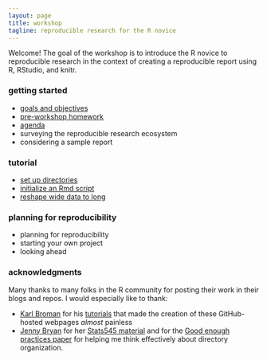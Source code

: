 ```yaml
---
layout: page
title: workshop
tagline: reproducible research for the R novice
---
```


Welcome! The goal of the workshop is to introduce the R novice to reproducible research in the context of creating a reproducible report using R, RStudio, and knitr.  

### getting started

- [goals and objectives](pages/0101_goals.html)
- [pre-workshop homework](pages/0102_pre-hw.html) 
- [agenda](pages/0103_agenda.html) 
- surveying the reproducible research ecosystem 
- considering a sample report 

### tutorial 

- [set up directories](pages/0201_directory_setup.html)
- [initialize an Rmd script](pages/0202_doc_initial-script.html)
- [reshape wide data to long](pages/0205_data_tidy-data.html)

<!--
- [creating the file structure](pages/03-getting-started.html) 
- [initializing the Rmd report file](pages/04-initialize-Rmd.html) 
- [adding headings and images](pages/05-headings-and-images.html) 
- [specifying a style reference](pages/06-style-reference.html)
- [set up knitr and readr](pages/07-setup-knitr-and-readr.html)
- [read a data file and make a table](pages/08-read-data-make-table.html)
- [inline code and table formatting](pages/09-inline-code.html)
- performing a linear regression  
- reporting results in-line 
- graphing results  
- writing an equation 
- adding a citation 
- updating the report when the data change 
-->

### planning for reproducibility 

- planning for reproducibility 
- starting your own project 
- looking ahead 

### acknowledgments 

Many thanks to many folks in the R community for posting their work in their blogs and repos. I would especially like to thank: 

- [Karl Broman](http://kbroman.org) for his  [tutorials](http://kbroman.org/pages/tutorials.html) that made the creation of these GitHub-hosted webpages *almost* painless 
- [Jenny Bryan](https://github.com/jennybc) for her [Stats545 material](http://stat545.com/) and for the
[Good enough practices  paper](https://swcarpentry.github.io/good-enough-practices-in-scientific-computing/) for helping me think effectively about directory organization.  


